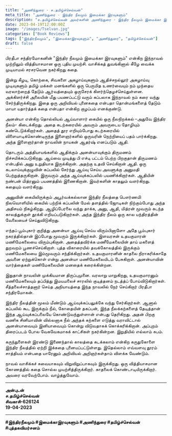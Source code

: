 ```yaml
---
title: "அணிந்துரை - ச.தமிழ்ச்செல்வன்"
meta_title: "அணிந்துரை - இந்திர நீலமும் இமைக்கா இரவுகளும்"
description: "ச.தமிழ்ச்செல்வன் அவர்களின் அணிந்துரை - இந்திர நீலமும் இமைக்கா இரவுகளும்"
date: 2023-04-19T12:00:00Z
image: "/images/Tselvan.jpg"
categories: ["Book Reviews"]
tags: ["இந்திரநீலமும்", "இமைக்காஇரவுகளும்", "அணிந்துரை", "தமிழ்ச்செல்வன்"]
draft: false
---
```


பிரதீபா சந்திரமோகனின் "இந்திர நீலமும் இமைக்கா இரவுகளும்" என்கிற இந்நாவல் முற்றிலும் வித்தியாசமான ஒரு புதிய முயற்சி. வாசிக்கத் துவங்கினால் கீழே வைக்க முடியாமல் சரசரவென நகர்கிறது கதை.

இன்று கீழடி, கொற்கை, சிவகளை அகழாய்வுகளும் ஆதிச்சநல்லூர் அகழாய்வு முடிவுகளும் தமிழ் மக்கள் மனங்களில் ஒரு பெருமித உணர்வையும் நம் முந்தைய வரலாற்றைத் தேடும் ஆர்வத்தையும் ஒருசேரக் கிளர்ந்தெழச்செய்துள்ளன. அக்கிளர்ச்சி அலையின் மீது பயணப்பட்டு வரும் கப்பலாக இந்நாவல் நம் கரை வந்து சேர்ந்திருக்கிறது. இதை ஒரு அறிவியல் புனைகதை என்பதா தொன்மங்களைத் தேடும் மாயா யதார்த்தக் கதை என்பதா என்கிற குழப்பம் எனக்குண்டு.

அனன்யா என்கிற தொல்லியல் ஆய்வாளார் கையில் ஒரு நீலநிறக்கல் –அதுவே இந்திர நீலம்- கிடைக்கிறது. அதை கடற்கரையில் அவரும் அவருடைய தோழியும் கண்டெடுக்கிறார்கள். அதைத் தூர எறியும்போது கடற்கரையில் விளையாடிக்கொண்டிருந்த இளைஞர்களில் ஒருவரின் நெற்றியைப் பதம் பார்க்கிறது. அந்த இளைஞர்தான் நாவலின் நாயகன் ஆதர்ஷ் எனப்படும் ஆதி.

தொடரும் அத்தியாயங்களில் ஆதிக்கும் அனன்யாவுக்கும் திருமணம் நிச்சயிக்கப்படுகிறது. ஆய்வை முடித்து பி எச்டி பட்டம் பெற்ற பிறகுதான் திருமணம் என்பதில் அனு உறுதியாக இருக்கிறான். அதற்கு உதவி செய்கிறான் ஆதி. ஒரு கடலாய்வுக்குழுவின் கப்பலில் சேர்ந்து ஆய்வு செய்ய அவளுக்கு அனுமதி பெற்றுத்தருகிறான். இருவரும் அந்த ஆய்வுக்கப்பலில் பயணிக்கிறார்கள். ஆதியின் நண்பன் மித்ரனும் பயணத்தில் இணைகிறான். இவர்களின் காதலும் வளர்கிறது. கதையும் வளர்கிறது.

அனுவின் கையிலிருக்கும் அபூர்வக்கல்லான இந்திர நீலத்தை பௌர்ணமி நிலவொளியில் கையில் பற்றிக் கப்பலின் மேல் தளத்தில் ஜோடிகள் நிற்கும்போது அந்த அதிசயம் நிகழ்கிறது. ஆழிப்பேரலை வந்து தாக்க, அனு, ஆதி, மித்ரன் மூவரும் கடந்த காலத்துக்குள் தூக்கி எறியப்படுகிறார்கள். அந்த இந்திர நீலம் ஒரு கால யந்திரத்தின் வேலையைச் செய்துவிடுகிறது.

எந்தப் பூம்புகார் குறித்து அனன்யா ஆய்வு செய்ய விரும்பினாளோ அதே பூம்புகார் நகரத்தில்தான் இப்போது மூவரும் இருக்கிறார்கள். இளவரசன் உதயகுமாரன் மணிமேகலையை விரும்புகிறான். அதைத்தவிர்க்க மணீமேகலையின் தாய் மகளைத் துறவறம் பூணச்செய்கிறாள். புத்த விகாரையில் தவக்கோலத்தில் இருக்கும் மணிமேகலையை இம்மூவரும் சந்திக்கிறார்கள். உதயகுமாரனின் காதலை நிராகரிக்காதே அவனை ஏற்றுக்கொள் என்று அனன்யா மணிமேகலையிடம் பேசுகிறாள். அனன்யாவின் வார்த்தைகள் மணிமேகலையின் மனதைக் கரைக்கின்றன.

இதுதான் நாவலின் முக்கியமான திருப்புமுனை. வரலாறு மாறுகிறது, உதயகுமாரனும் மணிமேகலையும் தப்பித்து இமயமலைச் சாரலில் குடித்தனம் நடத்த்ப் போய்விடுகிறார்கள். சீத்தலைச்சாத்தனார் செய்த அநியாயத்தை இந்த நாவலில் நேர் செய்கிறார் பிரதீபா சந்திரமோகன்.

இந்திர நீலத்தின் மூலம் மீண்டும் ஆய்வுக்கப்பலுக்கே வந்து சேர்கிறார்கள். ஆனால் கப்பலில் கூட இருக்கும் நீல், கோதையின் தகப்பன், இந்த நீலக்கற்களைத் தேடித்தான் இந்த ஆய்வுக்கப்பலையே கொண்டுவந்துள்ளான் என்பது தெரிகிறது. அதன் பிறகு வணிக சினிமாவின் வில்லனாக நீல் அந்தக் கற்களை எடுத்து வராவிட்டால் அனன்யாவையும் இனியாவையும் கொன்று விடுவதாகக் கொக்கரிக்கிறான். அப்புறம் திரைப்படம் போல வேகவேகமாகக் காட்சிகள் நகர்கின்றன. இறுதியில் எல்லாம் சுபம்.

கருந்துளைகள் இரண்டு இணைந்தால் காலத்தை கடக்கலாம் என்கிற கருதுகோளை இந்திர நீலத்தில் ஏற்றி் இக்கதை புனையப்பட்டுள்ளது. இதெல்லாம் எவ்வளவு தூரம் சாத்தியம் என்பதை யாரேனும் அறிவியல் அறிஞர்கள்தாம் விளக்க வேண்டும்.

நாவல் வாசிக்கச் சுவையாகவும் விறுவிறுப்பாகவும் இருக்கிறது. ஒரு வித்தியாசமான கோணத்தில் கதை சொல்ல முயற்சித்திருக்கிறார். காதலைக் கொண்டாடியிருக்கிறார். அவரை வரவேற்போம். வாழ்த்துவோம்.

---

**அன்புடன்**  
**ச.தமிழ்ச்செல்வன்**  
**சிவகாசி-626124**  
**19-04-2023**

---

**#இந்திரநீலமும் #இமைக்காஇரவுகளும் #அணிந்துரை #தமிழ்ச்செல்வன் #புத்தகவிமர்சனம்**
